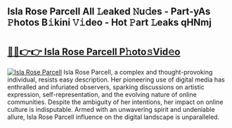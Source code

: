 ## Isla Rose Parcell All 𝙻eaked 𝙽u𝚍es - Part-yAs 𝙿hotos B𝚒kini 𝚅𝚒deo - Hot 𝙿art 𝙻eaks qHNmj

# <h2><a href="http://ld64a3.urlbe.top/?page=Isla+Rose+Parcell">🔗🔗👉👉 Isla Rose Parcell P𝚑oto𝚜Vid𝚎o</a></h2>

[![Isla Rose Parcell](https://i.imgur.com/eBuTRDB.gif)](http://ld64a3.urlbe.top/?page=Isla+Rose+Parcell)
Isla Rose Parcell, a complex and thought-provoking individual, resists easy description. Her pioneering use of digital media has enthralled and infuriated observers, sparking discussions on artistic expression, self-representation, and the evolving nature of online communities. Despite the ambiguity of her intentions, her impact on online culture is indisputable. Armed with an unwavering spirit and undeniable allure, Isla Rose Parcell influence on the digital landscape is unparalleled.
